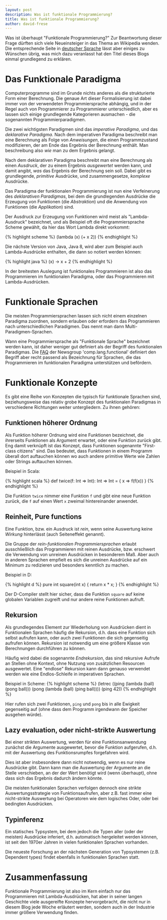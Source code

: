 ```yaml
---
layout: post
description: Was ist funktionale Programmierung?
title: Was ist funktionale Programmierung?
author: david-frese
---
```


Was ist überhaupt "Funktionale Programmierung?" Zur Beantwortung
dieser Frage dürften sich viele Neueinsteiger in das Thema an
Wikipedia wenden. Die entsprechende Seite in [deutscher
Sprache](http://de.wikipedia.org/wiki/Funktionale_Programmierung)
lässt aber einiges zu Wünschen übrig, was mich dazu veranlasst hat den
Titel dieses Blogs einmal grundlegend zu erklären.

<!-- more start -->

Das Funktionale Paradigma
=========================

Computerprogramme sind im Grunde nichts anderes als die strukturierte
Form einer Berechnung. Die genaue Art dieser Formalisierung ist dabei
immer von der verwendeten Programmiersprache abhängig, und in der
Regel auch von Programmierer zu Programmierer unterschiedlich, aber es
lassen sich einige grundlegende Kategorieren ausmachen - die
sogenannten Programmierparadigmen.

Die zwei wichtigsten Paradigmen sind das _imperative Paradigma_, und
das _deklarative Paradigma_. Nach dem imperativen Paradigma beschreibt
man eine Berechnung als Folge von _Anweisungen_, die einen
Programmzustand modifizieren, der am Ende das Ergebnis der Berechnung
enthält. Man beschreibung also _wie_ man zu dem Ergebnis gelangt.

Nach dem deklarativen Paradigma beschreibt man eine Berechnung als
einen _Ausdruck_, der zu einem Ergebnis _ausgewertet_ werden kann, und
damit angibt, _was_ das Ergebnis der Berechnung sein soll. Dabei gibt
es grundlegende, _primitive_ Ausdrücke, und zusammengesetze,
_komplexe_ Ausdrücke.

Das Paradigma der funktionalen Programmierung ist nun eine
Verfeinerung des _deklarativen Paradigmas_, bei dem die grundlegenden
Ausdrücke die Erzeugung von Funktionen (die _Abstraktion_) und die
Anwendung von Funktionen (die _Applikation_) sind.

Der Ausdruck zur Erzeugung von Funktionen wird meist als
"Lambda-Ausdruck" bezeichnet, und als Beispiel oft die
Programmiersprache Scheme gewählt, da hier das Wort Lambda direkt
vorkommt:

{% highlight scheme %}
   (lambda (x) (+ x 2))
{% endhighlight %}

Die nächste Version von Java, Java 8, wird aber zum Beispiel auch
Lambda-Ausdrücke enthalten, die dann so notiert werden können:

{% highlight java %}
   (x) -> x + 2
{% endhighlight %}

In der breitesten Auslegung ist funktionales Programmieren ist also
das Programmieren im funktionalen Paradigma, oder das Programmieren
mit Lambda-Ausdrücken.

Funktionale Sprachen
====================

Die meisten Programmiersprachen lassen sich nicht einem einzelnen
Paradigma zuordnen, sondern erlauben oder erfordern das Programmieren
nach unterschiedlichen Paradigmen. Das nennt man dann
Multi-Paradigmen-Sprachen.

Wann eine Programmiersprache als "Funktionale Sprache" bezeichnet
werden kann, ist daher weniger gut definiert als der Begriff des
funktionalen Paradigmas. Die
[FAQ](http://www.cs.nott.ac.uk/~gmh/faq.html) der Newsgroup
'comp.lang.functional' definiert den Begriff aber recht passend als
Bezeichnung für Sprachen, die das Programmieren im funktionalen
Paradigma unterstützen und befördern.

Funktionale Konzepte
====================

Es gibt eine Reihe von Konzepten die typisch für funktionale Sprachen
sind, beziehungsweise das relativ grobe Konzept des funktionalen Paradigmas
in verschiedene Richtungen weiter untergliedern. Zu ihnen gehören:

Funktionen höherer Ordnung
--------------------------

Als Funktion höherer Ordnung wird eine Funktionen bezeichnet, die
ihrerseits Funktionen als Argument erwartet, oder eine Funktion zurück
gibt. Eng damit verknüpft ist das Konzept, dass Funktionen sogenannte
"First-class citizens" sind. Das bedeutet, dass Funktionen in einem
Programm überall dort auftauchen können wo auch andere primitive Werte
wie Zahlen oder Strings auftauchen können.

Beispiel in Scala:

{% highlight scala %}
  def twice(f: Int => Int): Int => Int = { x => f(f(x)) }
{% endhighlight %}

Die Funktion `twice` nimmer eine Funktion `f` und gibt eine neue
Funktion zurück, die `f` auf einen Wert `x` zweimal hintereinander
anwendet.

Reinheit, Pure functions
------------------------

Eine Funktion, bzw. ein Ausdruck ist _rein_, wenn seine Auswertung
keine _Wirkung_ hinterlässt (auch Seiteneffekt genannt).

Die Gruppe der _rein-funktionalen Programmiersprachen_ erlaubt
ausschließlich das Programmieren mit reinen Ausdrücke, bzw. erschwert
die Verwendung von unreinen Ausdrücken in besonderem Maß. Aber auch in
anderen Sprachen empfielt es sich die unreinen Ausdrücke auf ein
Minimum zu redizieren und besonders kenntlich zu machen.

Beispiel in D:

{% highlight d %}
pure int square(int x) {
  return x * x;
}
{% endhighlight %}

Der D-Compiler stellt hier sicher, dass die Funktion `square` auf keine
globalen Variablen zugreift und nur andere reine Funktionen aufruft.

Rekursion
---------

Als grundlegendes Element zur Wiederholung von Ausdrücken dient in
Funktionalen Sprachen häufig die Rekursion, d.h. dass eine Funktion
sich selbst aufrufen kann, oder auch zwei Funktionen die sich
gegenseitig aufrufen können. Rekursion ist notwendig um eine größere
Klasse von Berechnungen durchführen zu können.

Häufig wird dabei die sogenannte _Endrekursion_, das sind rekursive
Aufrufe an Stellen ohne Kontext, ohne Nutzung von zusätzlichen
Resourcen ausgewertet. Eine "endlose" Rekursion kann dann genauso
verwendet werden wie eine Endlos-Schleife in imperativen Sprachen.

Beispiel in Scheme:
{% highlight scheme %}
(letrec ((ping (lambda (ball) (pong ball)))
         (pong (lambda (ball) (ping ball))))
  (ping 42))
{% endhighlight %}

Hier rufen sich zwei Funktionen, `ping` und `pong` bis in alle
Ewigkeit gegenseitig auf (ohne dass dem Programm irgendwann der
Speicher ausgehen würde).

Lazy evaluation, oder nicht-strikte Auswertung
-----------------

Bei einer strikten Auswertung, werden für eine Funktionsanwendung
zunächst die Argumente ausgewertet, bevor die Funktion aufgerufen,
d.h. mit der Auswertung des Funktionsrumpfes forgefahren wird.

Dies ist aber insbesondere dann nicht notwendig, wenn es nur reine
Ausdrücke gibt. Dann kann man die Auswertung der Argumente an die
Stelle verschieben, an der der Wert benötigt wird (wenn überhaupt),
ohne dass sich das Ergebnis dadurch ändern könnte.

Die meisten funktionalen Sprachen verfolgen dennoch eine strikte
Auswertungsstrategie von Funktionsaufrufen, aber z.B. fast immer eine
nicht-strikte Auswertung bei Operatoren wie dem logisches Oder, oder
bei bedingten Ausdrücken.

Typinferenz
-----------

Ein statisches Typsystem, bei dem jedoch die Typen aller (oder der
meisten) Ausdrücke inferiert, d.h. automatisch hergeleitet werden
können, ist seit den 1970er Jahren in vielen funktionalen Sprachen
vorhanden.

Die neueste Forschung an der nächsten Generation von Typsystemen (z.B.
Dependent types) findet ebenfalls in funktionalen Sprachen statt.

Zusammenfassung
==============

Funktionale Programmierung ist also im Kern einfach nur das
Programmieren mit Lambda-Ausdrücken, hat aber in seiner langen
Geschichte viele ausgereifte Konzepte hervorgebracht, die nicht nur in
diesem Blog jede Woche erläutert werden, sondern auch in der Industrie
immer größere Verwendung finden.
